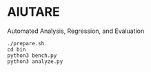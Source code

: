# AIUTARE
Automated Analysis, Regression, and Evaluation

```
./prepare.sh
cd bin
python3 bench.py
python3 analyze.py
```
